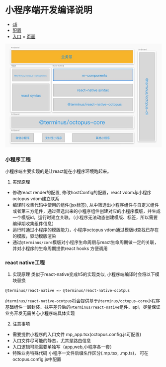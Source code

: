 # 小程序端开发编译说明

- [cli](./CLI.md)
- [配置](./CONFIG.md)
- [入口](./APP.md)
= [页面](./PAGE.md)


![结构](../images/struct.png)

### 小程序工程
小程序端主要实现的是让react能在小程序环境跑起来。

1. 实现原理

- 修改react render的配置, 修改hostConfig的配置，react vdom与小程序octopus vdom建立联系
- 编译时收集代码中使用的组件(jsx标签), 从中筛选出小程序组件与自定义组件或者第三方组件，通过筛选出来的小程序组件创建对应的小程序模版，并生成一个模版id，运行时建立关联。（小程序无法动态创建模版、标签，所以需要编译期收集组件信息）
- 运行时通过小程序的模版能力，小程序octopus vdom通过模版id查找已存在的模版，驱动模版渲染
- 通过`@terminus/core`模版对小程序生命周期与react生命周期做一定的关联，并对小程序的生命周期提供react hooks 方便调用

###  react native工程

1. 实现原理
类似于react-native变成h5的实现类似, 小程序端编译时会将以下模块替换
```bash
@terminus/react-native => @terminus/react-native-ocotpus
```
`@terminus/react-native-ocotpus`将会提供基于`@terminus/octopus-core`小程序基础组件一层封装、抹平差异后的`@terminus/react-native`组件、api，尽量保证业务开发无需关心小程序端具体实现

2. 注意事项

- 需要提供小程序的入口文件 mp_app.tsx(octopus.config.js可配置)
- 入口文件尽可能的静态，尤其是路由信息
- 入口逻辑可能需要单独写（app,web,小程序各一套）
- 特殊业务特殊代码 小程序一文件后缀名作区分(.mp.tsx, .mp.ts)， 可在octopus.config.js中配置
